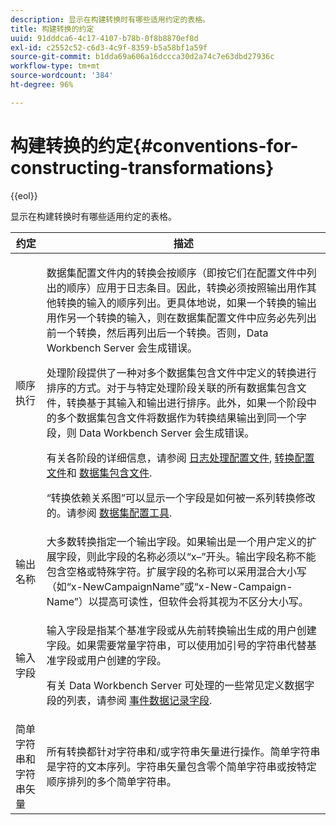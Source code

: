 ```yaml
---
description: 显示在构建转换时有哪些适用约定的表格。
title: 构建转换的约定
uuid: 91dddca6-4c17-4107-b78b-0f8b8870ef8d
exl-id: c2552c52-c6d3-4c9f-8359-b5a58bf1a59f
source-git-commit: b1dda69a606a16dccca30d2a74c7e63dbd27936c
workflow-type: tm+mt
source-wordcount: '384'
ht-degree: 96%

---
```


# 构建转换的约定{#conventions-for-constructing-transformations}

{{eol}}

显示在构建转换时有哪些适用约定的表格。

<table id="table_BEB0F6C416D144B5A2DD3D1A21613B21"> 
 <thead> 
  <tr> 
   <th colname="col1" class="entry"> 约定 </th> 
   <th colname="col2" class="entry"> 描述 </th> 
  </tr> 
 </thead>
 <tbody> 
  <tr> 
   <td colname="col1"> 顺序执行 </td> 
   <td colname="col2"> <p>数据集配置文件内的转换会按顺序（即按它们在配置文件中列出的顺序）应用于日志条目。因此，转换必须按照输出用作其他转换的输入的顺序列出。更具体地说，如果一个转换的输出用作另一个转换的输入，则在数据集配置文件中应务必先列出前一个转换，然后再列出后一个转换。否则，Data Workbench Server 会生成错误。 </p> <p> 处理阶段提供了一种对多个数据集包含文件中定义的转换进行排序的方式。对于与特定处理阶段关联的所有数据集包含文件，转换基于其输入和输出进行排序。此外，如果一个阶段中的多个数据集包含文件将数据作为转换结果输出到同一个字段，则 Data Workbench Server 会生成错误。 </p> <p> 有关各阶段的详细信息，请参阅 <a href="../../../home/c-dataset-const-proc/c-log-proc-config-file/c-abt-log-proc-config-file.md"> 日志处理配置文件</a>, <a href="../../../home/c-dataset-const-proc/c-trans-config-file/c-abt-trans-config-file.md"> 转换配置文件</a>和 <a href="../../../home/c-dataset-const-proc/c-dataset-inc-files/c-abt-dataset-inc-files.md"> 数据集包含文件</a>. </p> <p>“<span class="wintitle">转换依赖关系图</span>”可以显示一个字段是如何被一系列转换修改的。请参阅 <a href="../../../home/c-dataset-const-proc/c-dataset-config-tools/c-dataset-config-tools.md"> 数据集配置工具</a>. </p> </td> 
  </tr> 
  <tr> 
   <td colname="col1"> 输出名称 </td> 
   <td colname="col2"> 大多数转换指定一个输出字段。如果输出是一个用户定义的扩展字段，则此字段的名称必须以“x–”开头。输出字段名称不能包含空格或特殊字符。扩展字段的名称可以采用混合大小写（如“x-NewCampaignName”或“x-New-Campaign-Name”）以提高可读性，但软件会将其视为不区分大小写。 </td> 
  </tr> 
  <tr> 
   <td colname="col1"> 输入字段 </td> 
   <td colname="col2"> <p>输入字段是指某个基准字段或从先前转换输出生成的用户创建字段。如果需要常量字符串，可以使用加引号的字符串代替基准字段或用户创建的字段。 </p> <p> 有关 Data Workbench Server 可处理的一些常见定义数据字段的列表，请参阅 <a href="../../../home/c-dataset-const-proc/c-ev-data-rec-fields.md"> 事件数据记录字段</a>. </p> </td> 
  </tr> 
  <tr> 
   <td colname="col1"> 简单字符串和字符串矢量 </td> 
   <td colname="col2"> 所有转换都针对字符串和/或字符串矢量进行操作。简单字符串是字符的文本序列。字符串矢量包含零个简单字符串或按特定顺序排列的多个简单字符串。 </td> 
  </tr> 
 </tbody> 
</table>
